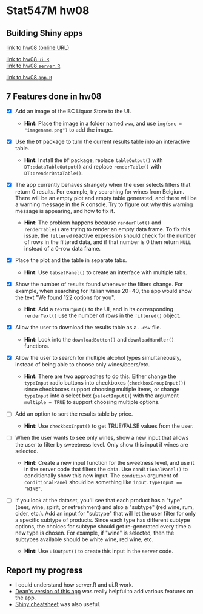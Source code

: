 
# Stat547M hw08

## Building Shiny apps
[link to hw08 (online URL)](https://bcahn7.shinyapps.io/My_app/)

  
[link to hw08 `ui.R`](ui.R)    
[link to hw08 `server.R`](server.R)    

[link to hw08 `app.R`](app.R)   
  
    
    
## 7 Features done in hw08 

- [x] Add an image of the BC Liquor Store to the UI.
    - **Hint:** Place the image in a folder named `www`, and use `img(src = "imagename.png")` to add the image.

- [x] Use the `DT` package to turn the current results table into an interactive table.
    - **Hint:** Install the `DT` package, replace `tableOutput()` with `DT::dataTableOutput()` and replace `renderTable()` with `DT::renderDataTable()`.

- [x] The app currently behaves strangely when the user selects filters that return 0 results. For example, try searching for wines from Belgium. There will be an empty plot and empty table generated, and there will be a warning message in the R console. Try to figure out why this warning message is appearing, and how to fix it.
    - **Hint:** The problem happens because `renderPlot()` and `renderTable()` are trying to render an empty data frame. To fix this issue, the `filtered` reactive expression should check for the number of rows in the filtered data, and if that number is 0 then return `NULL` instead of a 0-row data frame.

- [x] Place the plot and the table in separate tabs.
    - **Hint:** Use `tabsetPanel()` to create an interface with multiple tabs.

- [x] Show the number of results found whenever the filters change. For example, when searching for Italian wines $20-$40, the app would show the text "We found 122 options for you".
    - **Hint:** Add a `textOutput()` to the UI, and in its corresponding `renderText()` use the number of rows in the `filtered()` object.

- [x] Allow the user to download the results table as a .`.csv` file.
    - **Hint:** Look into the `downloadButton()` and `downloadHandler()` functions.


- [x] Allow the user to search for multiple alcohol types simultaneously, instead of being able to choose only wines/beers/etc.
    - **Hint:** There are two approaches to do this. Either change the `typeInput` radio buttons into checkboxes (`checkboxGroupInput()`) since checkboxes support choosing multiple items, or change `typeInput` into a select box (`selectInput()`) with the argument `multiple = TRUE` to support choosing multiple options.
  
    
    
- [ ] Add an option to sort the results table by price.
    - **Hint:** Use `checkboxInput()` to get TRUE/FALSE values from the user.
- [ ] When the user wants to see only wines, show a new input that allows the user to filter by sweetness level. Only show this input if wines are selected.
    - **Hint:** Create a new input function for the sweetness level, and use it in the server code that filters the data. Use `conditionalPanel()` to conditionally show this new input. The `condition` argument of `conditionalPanel` should be something like `input.typeInput == "WINE"`.
- [ ] If you look at the dataset, you'll see that each product has a "type" (beer, wine, spirit, or refreshment) and also a "subtype" (red wine, rum, cider, etc.). Add an input for "subtype" that will let the user filter for only a specific subtype of products. Since each type has different subtype options, the choices for subtype should get re-generated every time a new type is chosen. For example, if "wine" is selected, then the subtypes available should be white wine, red wine, etc.
    - **Hint:** Use `uiOutput()` to create this input in the server code.





## Report my progress
- I could understand how server.R and ui.R work.
- [Dean's version of this app](http://daattali.com/shiny/bcl/) was really helpful to add various features on the app.
- [Shiny cheatsheet](http://shiny.rstudio.com/images/shiny-cheatsheet.pdf) was also useful.


